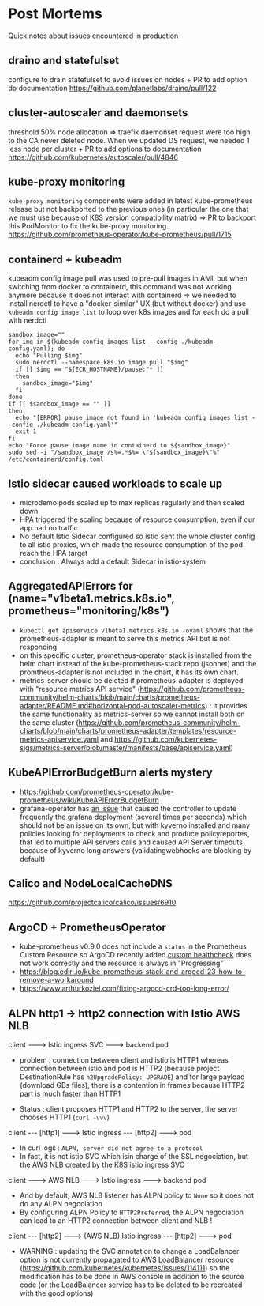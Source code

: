 # Post Mortems
Quick notes about issues encountered in production

## draino and statefulset

configure to drain statefulset to avoid issues on nodes + PR to add option do documentation https://github.com/planetlabs/draino/pull/122

## cluster-autoscaler and daemonsets

threshold 50% node allocation => traefik daemonset request were too high to the CA never deleted node. When we updated DS request, we needed 1 less node per cluster + PR to add options to documentation https://github.com/kubernetes/autoscaler/pull/4846

## kube-proxy monitoring

`kube-proxy monitoring` components were added in latest kube-prometheus release but not backported to the previous ones (in particular the one that we must use because of K8S version compatibility matrix) => PR to backport this PodMonitor to fix the kube-proxy monitoring https://github.com/prometheus-operator/kube-prometheus/pull/1715

## containerd + kubeadm

kubeadm config image pull was used to pre-pull images in AMI, but when switching from docker to containerd, this command was not working anymore because it does not interact with containerd => we needed to install nerdctl to have a "docker-similar" UX (but without docker) and use `kubeadm config image list` to loop over k8s images and for each do a pull with nerdctl
```
sandbox_image=""
for img in $(kubeadm config images list --config ./kubeadm-config.yaml); do
  echo "Pulling $img"
  sudo nerdctl --namespace k8s.io image pull "$img"
  if [[ $img == "${ECR_HOSTNAME}/pause:"* ]]
  then
    sandbox_image="$img"
  fi
done
if [[ $sandbox_image == "" ]]
then
  echo "[ERROR] pause image not found in 'kubeadm config images list --config ./kubeadm-config.yaml'"
  exit 1
fi
echo "Force pause image name in containerd to ${sandbox_image}"
sudo sed -i "/sandbox_image /s%=.*$%= \"${sandbox_image}\"%" /etc/containerd/config.toml
```

## Istio sidecar caused workloads to scale up

  * microdemo pods scaled up to max replicas regularly and then scaled down
  * HPA triggered the scaling because of resource consumption, even if our app had no traffic
  * No default Istio Sidecar configured so istio sent the whole cluster config to all istio proxies, which made the resource consumption of the pod reach the HPA target
  * conclusion : Always add a default Sidecar in istio-system

## AggregatedAPIErrors for  (name="v1beta1.metrics.k8s.io", prometheus="monitoring/k8s")
  * `kubectl get apiservice v1beta1.metrics.k8s.io -oyaml` shows that the prometheus-adapter is meant to serve this metrics API but is not responding
  * on this specific cluster, prometheus-operator stack is installed from the helm chart instead of the kube-prometheus-stack repo (jsonnet) and the promtheus-adapter is not included in the chart, it has its own chart.
  * metrics-server should be deleted if prometheus-adapter is deployed with "resource metrics API service" (https://github.com/prometheus-community/helm-charts/blob/main/charts/prometheus-adapter/README.md#horizontal-pod-autoscaler-metrics) : it provides the same functionality as metrics-server so we cannot install both on the same cluster (https://github.com/prometheus-community/helm-charts/blob/main/charts/prometheus-adapter/templates/resource-metrics-apiservice.yaml and https://github.com/kubernetes-sigs/metrics-server/blob/master/manifests/base/apiservice.yaml)

## KubeAPIErrorBudgetBurn alerts mystery

  * https://github.com/prometheus-operator/kube-prometheus/wiki/KubeAPIErrorBudgetBurn
  * grafana-operator has [an issue](https://github.com/grafana-operator/grafana-operator/issues/808) that caused the controller to update frequently the grafana deployment (several times per seconds) which should not be an issue on its own, but with kyverno installed and many policies looking for deployments to check and produce policyreportes, that led to multiple API servers calls and caused API Server timeouts because of kyverno long answers (validatingwebhooks are blocking by default) 

## Calico and NodeLocalCacheDNS

https://github.com/projectcalico/calico/issues/6910

## ArgoCD + PrometheusOperator

- kube-prometheus v0.9.0 does not include a `status` in the Prometheus Custom Resource so ArgoCD recently added [custom healthcheck](https://github.com/argoproj/argo-cd/tree/master/resource_customizations/monitoring.coreos.com/Prometheus) does not work correctly and the resource is always in "Progressing"
- https://blog.ediri.io/kube-prometheus-stack-and-argocd-23-how-to-remove-a-workaround
- https://www.arthurkoziel.com/fixing-argocd-crd-too-long-error/

## ALPN http1 -> http2 connection with Istio AWS NLB

client ---> Istio ingress SVC ---> backend pod

- problem : connection between client and istio is HTTP1 whereas connection between istio and pod is HTTP2 (because project DestinationRule has  `h2UpgradePolicy: UPGRADE`) and for large payload (download GBs files), there is a contention in frames because HTTP2 part is much faster than HTTP1

- Status : client proposes HTTP1 and HTTP2 to the server, the server chooses HTTP1 (`curl -vvv`) 

client --- [http1] ---> Istio ingress --- [http2] ---> pod

- In curl logs : `ALPN, server did not agree to a protocol`
- In fact, it is not istio SVC which isin charge of the SSL negociation, but the AWS NLB created by the K8S istio ingress SVC

client ---> AWS NLB ---> Istio ingress ---> backend pod

- And by default, AWS NLB listener has ALPN policy to `None` so it does not do any ALPN negociation
- By configuring ALPN Policy to `HTTP2Preferred`, the ALPN negociation can lead to an HTTP2 connection between client and NLB !

client --- [http2] ---> (AWS NLB) Istio ingress --- [http2] ---> pod

- WARNING : updating the SVC annotation to change a LoadBalancer option is not currently propagated to AWS LoadBalancer resource (https://github.com/kubernetes/kubernetes/issues/114111) so the modification has to be done in AWS console in addition to the source code (or the LoadBalancer service has to be deleted to be recreated with the good options)
